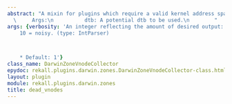 ```yaml
---
abstract: "A mixin for plugins which require a valid kernel address space.\n\n   \
  \     Args:\n          dtb: A potential dtb to be used.\n        "
args: {verbosity: 'An integer reflecting the amount of desired output: 0 = quiet,
    10 = noisy. (type: IntParser)



    * Default: 1'}
class_name: DarwinZoneVnodeCollector
epydoc: rekall.plugins.darwin.zones.DarwinZoneVnodeCollector-class.html
layout: plugin
module: rekall.plugins.darwin.zones
title: dead_vnodes
---
```

